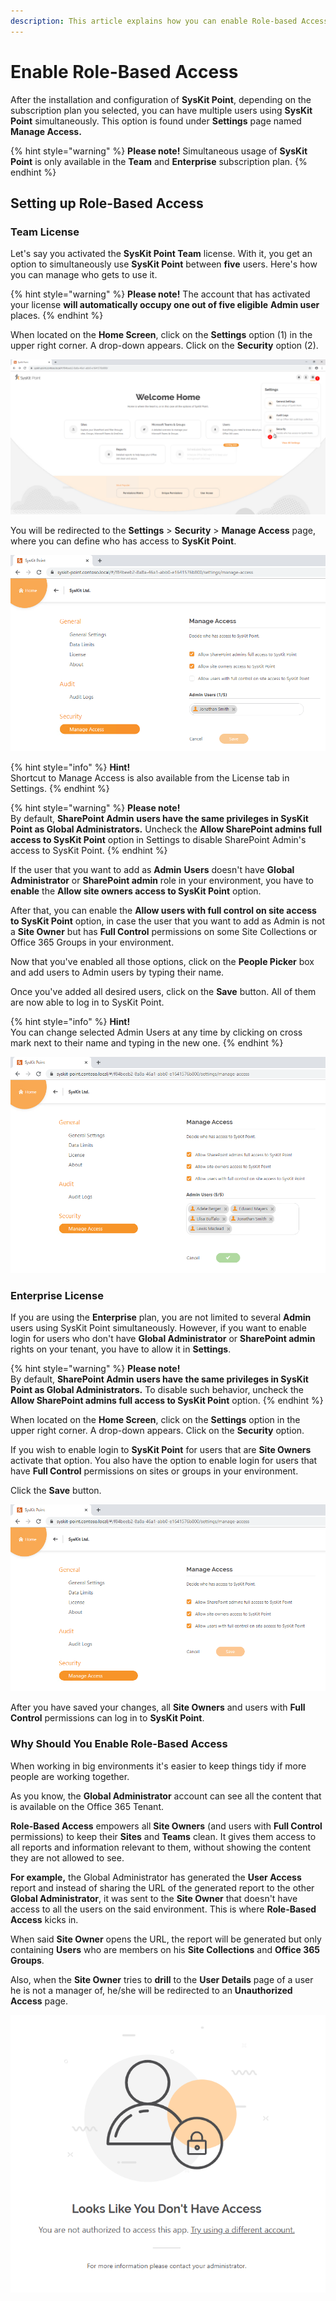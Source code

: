 ```yaml
---
description: This article explains how you can enable Role-based Access in SysKit Point.
---
```


# Enable Role-Based Access

After the installation and configuration of **SysKit Point**, depending on the subscription plan you selected, you can have multiple users using **SysKit Point** simultaneously. This option is found under **Settings** page named **Manage Access.**

{% hint style="warning" %}
**Please note!**                                                                                                                                       Simultaneous usage of **SysKit Point** is only available in the **Team** and **Enterprise** subscription plan. 
{% endhint %}

## Setting up Role-Based Access

### Team License

Let's say you activated the **SysKit Point Team** license. With it, you get an option to simultaneously use **SysKit Point** between **five** users. Here's how you can manage who gets to use it.

{% hint style="warning" %}
**Please note!**                                                                                                                                                                 The account that has activated your license **will automatically occupy one out of five eligible** **Admin user** places.
{% endhint %}

When located on the **Home Screen**, click on the **Settings** option \(1\) in the upper right corner. A drop-down appears. Click on the **Security** option \(2\).

![SysKit Point Home Screen - Settings \(1\) &amp; Security option \(2\)](../.gitbook/assets/enable-role-based-access_settings%20%281%29.png)

You will be redirected to the **Settings** &gt; **Security** &gt; **Manage Access** page, where you can define who has access to **SysKit Point**.

![SysKit Point Settings screen - Manage Access page](../.gitbook/assets/enable-role-based-access_manage-access_team_plan.png)

{% hint style="info" %}
**Hint!**  
Shortcut to Manage Access is also available from the License tab in Settings.
{% endhint %}

{% hint style="warning" %}
**Please note!**  
By default, **SharePoint Admin** **users have the same privileges in SysKit Point as Global Administrators.** Uncheck the **Allow SharePoint admins full access to SysKit Point** option in Settings to disable SharePoint Admin's access to SysKit Point.
{% endhint %}

If the user that you want to add as **Admin** **Users** doesn't have **Global Administrator** or **SharePoint admin** role in your environment, you have to **enable** the **Allow site owners access to SysKit Point** option.

After that, you can enable the **Allow users with full control on site access to SysKit Point** option, in case the user that you want to add as Admin is not a **Site Owner** but has **Full Control** permissions on some Site Collections or Office 365 Groups in your environment.

Now that you've enabled all those options, click on the **People Picker** box and add users to Admin users by typing their name.

Once you've added all desired users, click on the **Save** button. All of them are now able to log in to SysKit Point.

{% hint style="info" %}
**Hint!**  
You can change selected Admin Users at any time by clicking on cross mark next to their name and typing in the new one.
{% endhint %}

![SysKit Point Manage Access page - Options enabled and users added](../.gitbook/assets/enable-role-based-access_manage-access_team_plan_admin_users.png)

### Enterprise License

If you are using the **Enterprise** plan, you are not limited to several **Admin** users using SysKit Point simultaneously. However, if you want to enable login for users who don't have **Global Administrator** or **SharePoint admin** rights on your tenant, you have to allow it in **Settings**.

{% hint style="warning" %}
**Please note!**  
By default, **SharePoint Admin** **users have the same privileges in SysKit Point as Global Administrators.** To disable such behavior, uncheck the **Allow SharePoint admins full access to SysKit Point** option.
{% endhint %}

When located on the **Home Screen**, click on the **Settings** option in the upper right corner. A drop-down appears. Click on the **Security** option.

If you wish to enable login to **SysKit Point** for users that are **Site Owners** activate that option. You also have the option to enable login for users that have **Full Control** permissions on sites or groups in your environment.

Click the **Save** button.

![SysKit Point - Manage access page with Enterprise plan](../.gitbook/assets/enable-role-based-access_manage-access.png)

After you have saved your changes, all **Site Owners** and users with **Full Control** permissions can log in to **SysKit Point**.

### Why Should You Enable Role-Based Access

When working in big environments it's easier to keep things tidy if more people are working together.

As you know, the **Global Administrator** account can see all the content that is available on the Office 365 Tenant.

**Role-Based Access** empowers all **Site Owners** \(and users with **Full Control** permissions\) to keep their **Sites** and **Teams** clean. It gives them access to all reports and information relevant to them, without showing the content they are not allowed to see. 

**For example,** the Global Administrator has generated the **User Access** report and instead of sharing the URL of the generated report to the other **Global Administrator**, it was sent to the **Site Owner** that doesn't have access to all the users on the said environment. This is where **Role-Based Access** kicks in.

When said **Site Owner** opens the URL, the report will be generated but only containing **Users** who are members on his **Site Collections** and **Office 365** **Groups**. 

Also, when the **Site Owner** tries to **drill** to the **User Details** page of a user he is not a manager of, he/she will be redirected to an **Unauthorized Access** page.

![Unauthorized access page](../.gitbook/assets/enable-role-based-access_unauthorized-access-screen.png)

